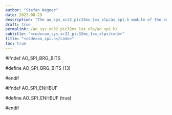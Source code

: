 ```yaml
---
author: "Stefan Wagner"
date: 2022-08-29
description: "The ao_sys_xc32_pic32mx_1xx_xlp/ao_spi.h module of the ao real-time operating system."
draft: true
permalink: /ao_sys_xc32_pic32mx_1xx_xlp/ao_spi.h/ 
subtitle: "<code>ao_sys_xc32_pic32mx_1xx_xlp</code>"
title: "<code>ao_spi.h</code>"
toc: true
---
```


#ifndef AO_SPI_BRG_BITS

#define AO_SPI_BRG_BITS     (13)

#endif

#ifndef AO_SPI_ENHBUF

#define AO_SPI_ENHBUF       (true)

#endif


